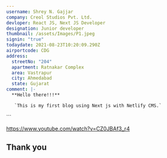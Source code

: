 ```yaml
---
username: Shrey N. Gajjar
company: Creol Studios Pvt. Ltd.
devloper: React JS, Next JS Developer
designation: Junior developer
thumbnail: /assets/Images/P1.jpeg
signin: "true"
todaydate: 2021-08-23T10:20:09.290Z
airportcode: CDG
address:
  streetNo: "204"
  apartment: Ratnakar Complex
  area: Vastrapur
  city: Ahmedabad
  state: Gujarat
comment: |-
  **Hello there!!!**

   `This is my first blog using Next js with Netlify CMS.`

  ```
  <div className="Login_Page">
      <Layout pageTitle="Login Page"></Layout>
      <LoginForm></LoginForm>
  </div>
  ```

  <https://www.youtube.com/watch?v=CZ0JBAf3_r4>

  Thank you
---
```

